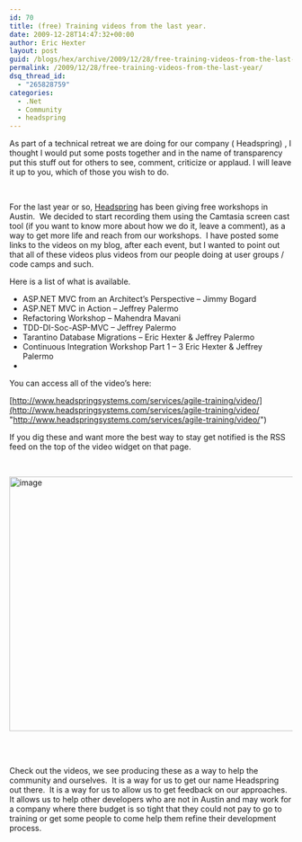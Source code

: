 ```yaml
---
id: 70
title: (free) Training videos from the last year.
date: 2009-12-28T14:47:32+00:00
author: Eric Hexter
layout: post
guid: /blogs/hex/archive/2009/12/28/free-training-videos-from-the-last-year.aspx
permalink: /2009/12/28/free-training-videos-from-the-last-year/
dsq_thread_id:
  - "265828759"
categories:
  - .Net
  - Community
  - headspring
---
```

As part of a technical retreat we are doing for our company ( Headspring) , I thought I would put some posts together and in the name of transparency put this stuff out for others to see, comment, criticize or applaud. I will leave it up to you, which of those you wish to do.

&#160;

For the last year or so, [Headspring](http://www.headspringsystems.com/) has been giving free workshops in Austin.&#160; We decided to start recording them using the Camtasia screen cast tool (if you want to know more about how we do it, leave a comment), as a way to get more life and reach from our workshops.&#160; I have posted some links to the videos on my blog, after each event, but I wanted to point out that all of these videos plus videos from our people doing at user groups / code camps and such. 

Here is a list of what is available.

  * ASP.NET MVC from an Architect&#8217;s Perspective &#8211; Jimmy Bogard
  * ASP.NET MVC in Action &#8211; Jeffrey Palermo
  * Refactoring Workshop &#8211; Mahendra Mavani
  * TDD-DI-Soc-ASP-MVC &#8211; Jeffrey Palermo
  * Tarantino Database Migrations &#8211; Eric Hexter & Jeffrey Palermo
  * Continuous Integration Workshop Part 1 &#8211; 3 Eric Hexter & Jeffrey Palermo
  * 

You can access all of the video’s here:

[http://www.headspringsystems.com/services/agile-training/video/](http://www.headspringsystems.com/services/agile-training/video/ "http://www.headspringsystems.com/services/agile-training/video/")

If you dig these and want more the best way to stay get notified is the RSS feed on the top of the video widget on that page.

&#160;

[<img style="border-bottom: 0px;border-left: 0px;border-top: 0px;border-right: 0px" border="0" alt="image" src="http://lostechies.com/erichexter/files/2011/03/image_thumb_14B35C8F.png" width="644" height="453" />](http://lostechies.com/erichexter/files/2011/03/image_679E6FC0.png)&#160;

&#160;

Check out the videos, we see producing these as a way to help the community and ourselves.&#160; It is a way for us to get our name Headspring out there.&#160; It is a way for us to allow us to get feedback on our approaches. It allows us to help other developers who are not in Austin and may work for a company where there budget is so tight that they could not pay to go to training or get some people to come help them refine their development process.